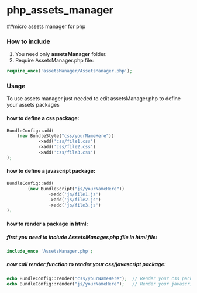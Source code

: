 php_assets_manager
==================

##micro assets manager for php

### How to include

1. You need only **assetsManager** folder.
2. Require AssetsManager.php file:

``` php
require_once('assetsManager/AssetsManager.php');
```

### Usage
To use assets manager just needed to edit assetsManager.php
to define your assets packages

#### how to define a css package:
``` php
BundleConfig::add(
    (new BundleStyle("css/yourNameHere"))
            ->add('css/file1.css')
            ->add('css/file2.css')
            ->add('css/file3.css')
);
```

#### how to define a javascript package:
``` php
BundleConfig::add(
        (new BundleScript("js/yourNameHere"))
                ->add('js/file1.js')
                ->add('js/file2.js')
                ->add('js/file3.js')
);
```
#### how to render a package in html:
##### first you need to include AssetsManager.php file in html file:
``` php
include_once 'AssetsManager.php';
```

##### now call render function to render your css/javascript package:
``` php
echo BundleConfig::render("css/yourNameHere");  // Render your css package
echo BundleConfig::render("js/yourNameHere");   // Render your javascript package
```
